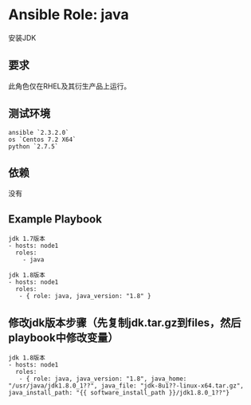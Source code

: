 # Ansible Role: java

安装JDK

## 要求

此角色仅在RHEL及其衍生产品上运行。

## 测试环境

	ansible `2.3.2.0`	
	os `Centos 7.2 X64`
	python `2.7.5`



## 依赖

没有


## Example Playbook
	
	jdk 1.7版本
    - hosts: node1
      roles:
        - java
		
	jdk 1.8版本
	- hosts: node1
	  roles:
	   - { role: java, java_version: "1.8" }

## 修改jdk版本步骤（先复制jdk.tar.gz到files，然后playbook中修改变量）
	
	jdk 1.8版本
	- hosts: node1
	  roles:
	   - { role: java, java_version: "1.8", java_home: "/usr/java/jdk1.8.0_1??", java_file: "jdk-8u1??-linux-x64.tar.gz", java_install_path: "{{ software_install_path }}/jdk1.8.0_1??"}
     
